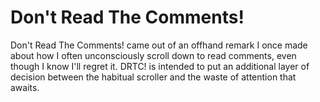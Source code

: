 Don't Read The Comments!
======================
Don't Read The Comments! came out of an offhand remark I once made about how I often unconsciously scroll down to read comments, even though I know I'll regret it. DRTC! is intended to put an additional layer of decision between the habitual scroller and the waste of attention that awaits.
